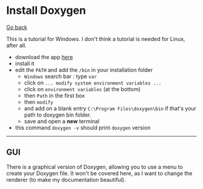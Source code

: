 # Install Doxygen

[Go back](index.md)

This is a tutorial for Windows. I don't think a tutorial is needed for Linux, after all.

* download the app [here](https://sourceforge.net/projects/doxygen/files/rel-1.9.1/)
* install it
* edit the ``PATH`` and add the `/bin` in your installation folder
    * ``Windows`` search bar : type `var`
    * click on ``... modify system environment variables ...``
    * click on ``environment variables`` (at the bottom)
    * then ``Path`` in the first box
    * then ``modify``
    * and add on a blank entry ``C:\Program Files\doxygen\bin`` if that's your path to doxygen bin folder.
    * save and open a **new** terminal
* this command ``doxygen -v`` should print `doxygen` version

<hr class="sl">

## GUI

There is a graphical version of Doxygen, allowing you to use a menu to create your Doxygen file. It won't be covered here, as I want to change the renderer (to make my documentation beautiful).